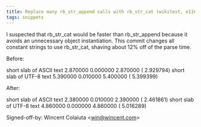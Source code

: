 ```yaml
---
title: Replace many rb_str_append calls with rb_str_cat (wikitext, e116b3f)
tags: snippets
---
```


I suspected that rb\_str\_cat would be faster than rb\_str\_append because it avoids an unnecessary object instantiation. This commit changes all constant strings to use rb\_str\_cat, shaving about 12% off of the parse time.

Before:

short slab of ASCII text 2.870000 0.000000 2.870000 ( 2.929794) short slab of UTF-8 text 5.390000 0.010000 5.400000 ( 5.399399)

After:

short slab of ASCII text 2.380000 0.010000 2.390000 ( 2.461861) short slab of UTF-8 text 4.860000 0.000000 4.860000 ( 5.016289)

Signed-off-by: Wincent Colaiuta &lt;win@wincent.com&gt;
